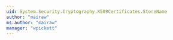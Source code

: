```yaml
---
uid: System.Security.Cryptography.X509Certificates.StoreName
author: "mairaw"
ms.author: "mairaw"
manager: "wpickett"
---
```


